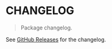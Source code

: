 # CHANGELOG

> Package changelog.

See [GitHub Releases](https://github.com/stdlib-js/utils-capitalize-keys/releases) for the changelog.